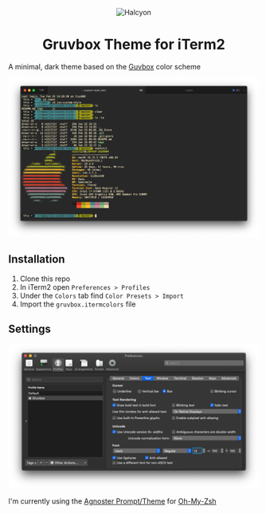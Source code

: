 <p align="center">
  <img alt="Halcyon" src="https://raw.githubusercontent.com/bchiang7/halcyon-vscode/master/images/logo.png" width="100" />
</p>
<h1 align="center">
  Gruvbox Theme for iTerm2
</h1>

  A minimal, dark theme based on the [Guvbox](https://github.com/morhetz/gruvbox-contrib) color scheme


![Demo](images/demo.png)

## Installation

1. Clone this repo
1. In iTerm2 open `Preferences > Profiles`
1. Under the `Colors` tab find `Color Presets > Import`
1. Import the `gruvbox.itermcolors` file

## Settings

![](images/settings.png)

I'm currently using the [Agnoster Prompt/Theme](https://github.com/agnoster/agnoster-zsh-theme) for [Oh-My-Zsh](https://github.com/ohmyzsh/ohmyzsh)
